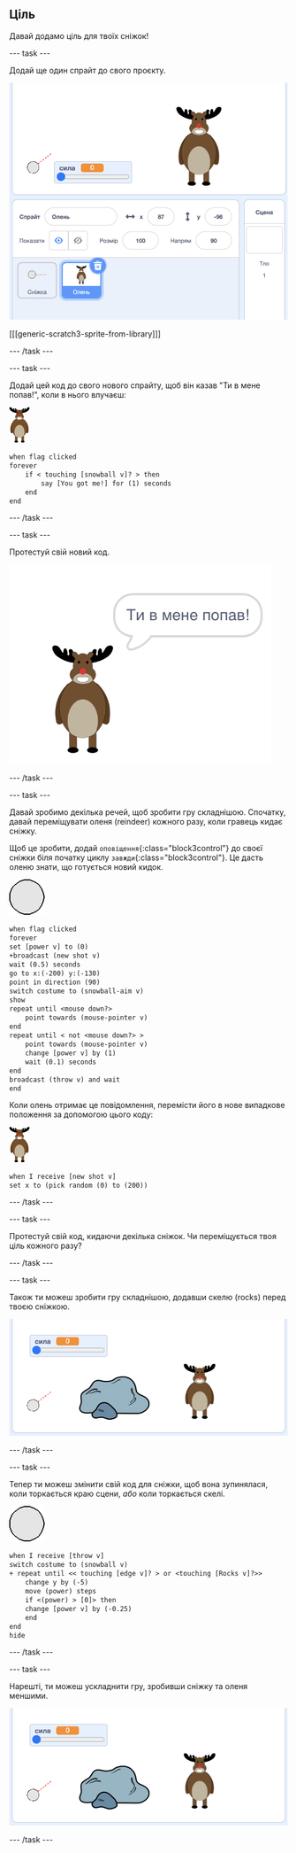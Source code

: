 ## Ціль

Давай додамо ціль для твоїх сніжок!

--- task ---

Додай ще один спрайт до свого проєкту.

![a target sprite on the stage](images/snow-deer.png)

[[[generic-scratch3-sprite-from-library]]]

--- /task ---

--- task ---

Додай цей код до свого нового спрайту, щоб він казав "Ти в мене попав!", коли в нього влучаєш:

![target sprite](images/target-sprite.png)

```blocks3
when flag clicked
forever
    if < touching [snowball v]? > then
        say [You got me!] for (1) seconds
    end
end
```

--- /task ---

--- task ---

Протестуй свій новий код.

![target sprite saying you got me!](images/snow-hit.png)

--- /task ---

--- task ---

Давай зробимо декілька речей, щоб зробити гру складнішою. Спочатку, давай переміщувати оленя (reindeer) кожного разу, коли гравець кидає сніжку.

Щоб це зробити, додай `оповіщення`{:class="block3control"} до своєї сніжки біля початку циклу `завжди`{:class="block3control"}. Це дасть оленю знати, що готується новий кидок.

![snowball sprite](images/snowball-sprite.png)

```blocks3
when flag clicked
forever
set [power v] to (0)
+broadcast (new shot v)
wait (0.5) seconds
go to x:(-200) y:(-130)
point in direction (90)
switch costume to (snowball-aim v)
show
repeat until <mouse down?>
    point towards (mouse-pointer v)
end
repeat until < not <mouse down?> >
    point towards (mouse-pointer v)
    change [power v] by (1)
    wait (0.1) seconds
end
broadcast (throw v) and wait
end
```

Коли олень отримає це повідомлення, перемісти його в нове випадкове положення за допомогою цього коду:

![target sprite](images/target-sprite.png)

```blocks3
when I receive [new shot v]
set x to (pick random (0) to (200))
```

--- /task ---

--- task ---

Протестуй свій код, кидаючи декілька сніжок. Чи переміщується твоя ціль кожного разу?

--- /task ---

--- task ---

Також ти можеш зробити гру складнішою, додавши скелю (rocks) перед твоєю сніжкою.

![rock sprite on the stage](images/snow-rock.png)

--- /task ---

--- task ---

Тепер ти можеш змінити свій код для сніжки, щоб вона зупинялася, коли торкається краю сцени, _або_ коли торкається скелі.

![snowball sprite](images/snowball-sprite.png)

```blocks3
when I receive [throw v]
switch costume to (snowball v)
+ repeat until << touching [edge v]? > or <touching [Rocks v]?>>
    change y by (-5)
    move (power) steps
    if <(power) > [0]> then
    change [power v] by (-0.25)
    end
end
hide
```

--- /task ---

--- task ---

Нарешті, ти можеш ускладнити гру, зробивши сніжку та оленя меншими.

![small snowball and target sprite](images/snow-small.png)

--- /task ---
